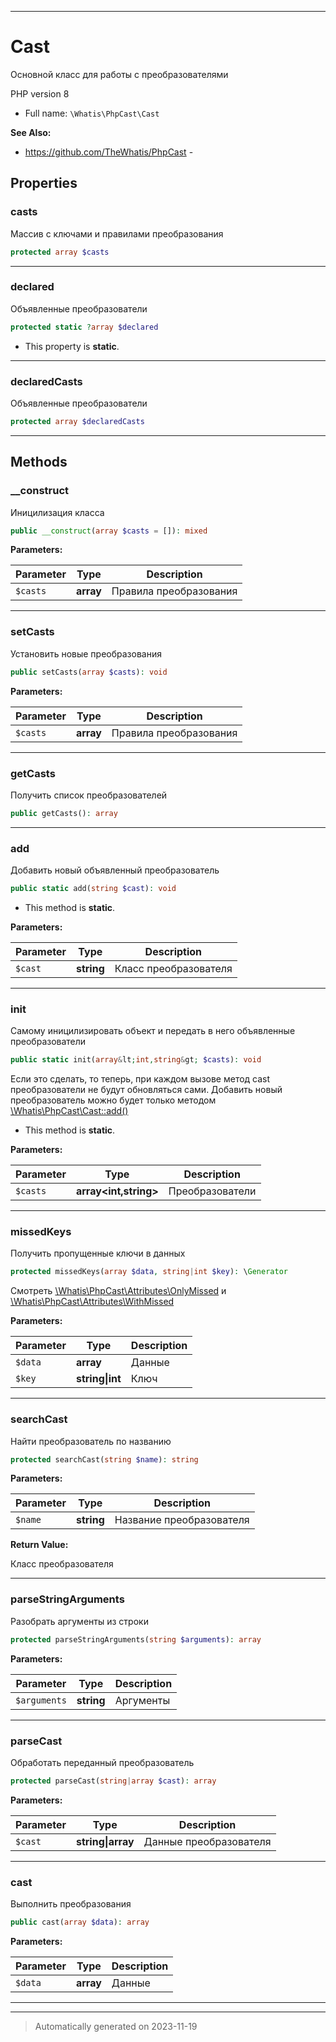 ***

# Cast

Основной класс для работы
с преобразователями

PHP version 8
* Full name: `\Whatis\PhpCast\Cast`

**See Also:**

* https://github.com/TheWhatis/PhpCast - 



## Properties


### casts

Массив с ключами и правилами
преобразования

```php
protected array $casts
```






***

### declared

Объявленные преобразователи

```php
protected static ?array $declared
```



* This property is **static**.


***

### declaredCasts

Объявленные преобразователи

```php
protected array $declaredCasts
```






***

## Methods


### __construct

Иницилизация класса

```php
public __construct(array $casts = []): mixed
```








**Parameters:**

| Parameter | Type | Description |
|-----------|------|-------------|
| `$casts` | **array** | Правила преобразования |




***

### setCasts

Установить новые преобразования

```php
public setCasts(array $casts): void
```








**Parameters:**

| Parameter | Type | Description |
|-----------|------|-------------|
| `$casts` | **array** | Правила преобразования |




***

### getCasts

Получить список преобразователей

```php
public getCasts(): array
```











***

### add

Добавить новый объявленный
преобразователь

```php
public static add(string $cast): void
```



* This method is **static**.




**Parameters:**

| Parameter | Type | Description |
|-----------|------|-------------|
| `$cast` | **string** | Класс преобразователя |




***

### init

Самому иницилизировать объект
и передать в него объявленные
преобразователи

```php
public static init(array&lt;int,string&gt; $casts): void
```

Если это сделать, то теперь, при
каждом вызове метод cast преобразователи
не будут обновляться сами. Добавить
новый преобразователь можно
будет только методом [\Whatis\PhpCast\Cast::add()]()

* This method is **static**.




**Parameters:**

| Parameter | Type | Description |
|-----------|------|-------------|
| `$casts` | **array<int,string>** | Преобразователи |




***

### missedKeys

Получить пропущенные ключи в данных

```php
protected missedKeys(array $data, string|int $key): \Generator
```

Смотреть [\Whatis\PhpCast\Attributes\OnlyMissed]() и
[\Whatis\PhpCast\Attributes\WithMissed]()






**Parameters:**

| Parameter | Type | Description |
|-----------|------|-------------|
| `$data` | **array** | Данные |
| `$key` | **string&#124;int** | Ключ |




***

### searchCast

Найти преобразователь
по названию

```php
protected searchCast(string $name): string
```








**Parameters:**

| Parameter | Type | Description |
|-----------|------|-------------|
| `$name` | **string** | Название преобразователя |


**Return Value:**

Класс преобразователя



***

### parseStringArguments

Разобрать аргументы из строки

```php
protected parseStringArguments(string $arguments): array
```








**Parameters:**

| Parameter | Type | Description |
|-----------|------|-------------|
| `$arguments` | **string** | Аргументы |




***

### parseCast

Обработать переданный преобразователь

```php
protected parseCast(string|array $cast): array
```








**Parameters:**

| Parameter | Type | Description |
|-----------|------|-------------|
| `$cast` | **string&#124;array** | Данные преобразователя |




***

### cast

Выполнить преобразования

```php
public cast(array $data): array
```








**Parameters:**

| Parameter | Type | Description |
|-----------|------|-------------|
| `$data` | **array** | Данные |




***


***
> Automatically generated on 2023-11-19
